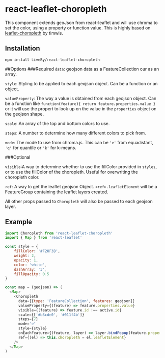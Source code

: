 # react-leaflet-choropleth
This component extends geoJson from react-leaflet and will use chroma to set the color, using a property or function value.
This is highly based on [leaflet-choropleth](https://github.com/timwis/leaflet-choropleth) by timwis.
## Installation

`npm install LiveBy/react-leaflet-choropleth`

##Options
###Required
`data`: geojson data as a FeatureCollection our as an array.

`style`: Styling to be applied to each geojson object. Can be a function or an object.

`valueProperty`: The way a value is obtained from each geojson object. Can be a function like `function(feature){ return feature.properties.value }` or it will use the propert to look up on the value in the `properties` object on the geojson shape.

`scale`: An array of the top and bottom colors to use.

`steps`: A number to determine how many different colors to pick from.

`mode`: The mode to use from chroma.js. This can be `'e'` from equadistant, `'q'` for quantile or `'k'` for k-means.

###Optional

`visible`:A way to determine whether to use the fillColor provided in `styles`, or to use the fillColor of the choropleth. Useful for overwriting the choropleth color.

`ref`: A way to get the leaflet geojson Object. `<ref>.leafletElement` will be a FeatureGroup containing the leaflet layers created.

All other props passed to `Choropleth` will also be passed to each geojson layer.

## Example
```js 
import Choropleth from 'react-leaflet-choropleth'
import { Map } from 'react-leaflet'

const style = {
    fillColor: '#F28F3B',
    weight: 2,
    opacity: 1,
    color: 'white',
    dashArray: '3',
    fillOpacity: 0.5
}

const map = (geojson) => (
  <Map>
    <Choropleth
      data={{type: 'FeatureCollection', features: geojson}}
      valueProperty={(feature) => feature.properties.value}
      visible={(feature) => feature.id !== active.id}
      scale={['#b3cde0', '#011f4b']}
      steps={7}
      mode='e'
      style={style}
      onEachFeature={(feature, layer) => layer.bindPopup(feature.properties.label)}
      ref={(el) => this.choropleth = el.leafletElement}
    />
  </Map>
)
```
